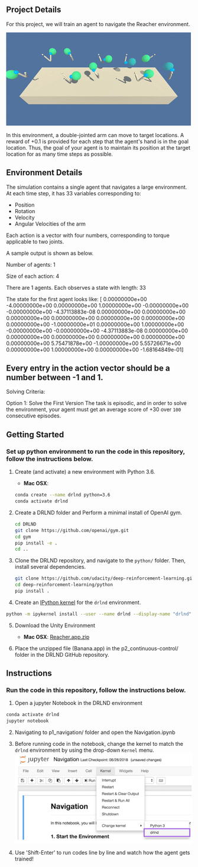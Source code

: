 ## Project Details

For this project, we will train an agent to navigate the Reacher environment.

![SegmentLocal](images/reacher.gif "segment")

In this environment, a double-jointed arm can move to target locations. A reward of +0.1 is provided for each step that the agent's hand is in the goal location. Thus, the goal of your agent is to maintain its position at the target location for as many time steps as possible.

## Environment Details

The simulation contains a single agent that navigates a large environment.  
At each time step, it has 33 variables corresponding to:
- Position
- Rotation
- Velocity
- Angular Velocities of the arm

Each action is a vector with four numbers, corresponding to torque applicable to two joints. 

A sample output is shown as below.

Number of agents: 1

Size of each action: 4

There are 1 agents. Each observes a state with length: 33

The state for the first agent looks like: 
[ 0.00000000e+00 -4.00000000e+00  0.00000000e+00  1.00000000e+00
 -0.00000000e+00 -0.00000000e+00 -4.37113883e-08  0.00000000e+00
  0.00000000e+00  0.00000000e+00  0.00000000e+00  0.00000000e+00
  0.00000000e+00  0.00000000e+00 -1.00000000e+01  0.00000000e+00
  1.00000000e+00 -0.00000000e+00 -0.00000000e+00 -4.37113883e-08
  0.00000000e+00  0.00000000e+00  0.00000000e+00  0.00000000e+00
  0.00000000e+00  0.00000000e+00  5.75471878e+00 -1.00000000e+00
  5.55726671e+00  0.00000000e+00  1.00000000e+00  0.00000000e+00
 -1.68164849e-01]
 
## Every entry in the action vector should be a number between -1 and 1.

Solving Criteria: 

Option 1: Solve the First Version
The task is episodic, and in order to solve the environment, your agent must get an average score of +30 over `100` consecutive episodes.

## Getting Started

### Set up python environment to run the code in this repository, follow the instructions below.

1. Create (and activate) a new environment with Python 3.6.
	- __Mac OSX__: 
	```bash
	conda create --name drlnd python=3.6
	conda activate drlnd
	```
2. Create a DRLND folder and Perform a minimal install of OpenAI gym.  
	```bash
    cd DRLND
    git clone https://github.com/openai/gym.git
    cd gym
    pip install -e .
    cd ..
	```
3. Clone the DRLND repository, and navigate to the `python/` folder.  Then, install several dependencies.
    ```bash
    git clone https://github.com/udacity/deep-reinforcement-learning.git
    cd deep-reinforcement-learning/python
    pip install .
    ```

4. Create an [IPython kernel](http://ipython.readthedocs.io/en/stable/install/kernel_install.html) for the `drlnd` environment.  
```bash
python -m ipykernel install --user --name drlnd --display-name "drlnd"
```

5. Download the Unity Environment 
   - __Mac OSX__: [Reacher.app.zip](https://s3-us-west-1.amazonaws.com/udacity-drlnd/P2/Reacher/one_agent/Reacher.app.zip)


6. Place the unzipped file (Banana.app) in the p2_continuous-control/ folder in the DRLND GitHub repository.

## Instructions

### Run the code in this repository, follow the instructions below.

1. Open a jupyter Notebook in the DRLND environment
```bash
conda activate drlnd
jupyter notebook
```

2. Navigating to p1_navigation/ folder and open the Navigation.ipynb


3. Before running code in the notebook, change the kernel to match the `drlnd` environment by using the drop-down `Kernel` menu. 
![SegmentLocal](images/kernel.png)


4. Use 'Shift-Enter' to run codes line by line and watch how the agent gets trained!


```python

```

